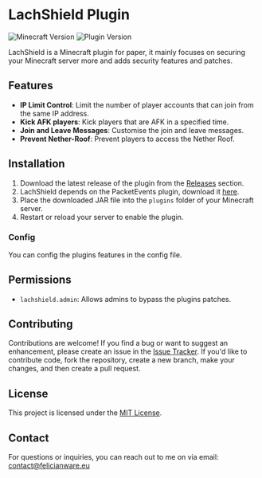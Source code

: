 # LachShield Plugin

![Minecraft Version](https://img.shields.io/badge/Minecraft-1.21.1-brightgreen.svg)
![Plugin Version](https://img.shields.io/badge/Plugin%20Version-1.4.1-blue.svg)

LachShield is a Minecraft plugin for paper, it mainly focuses on securing your Minecraft server more and adds security features and patches.

## Features

- **IP Limit Control**: Limit the number of player accounts that can join from the same IP address.
- **Kick AFK players**: Kick players that are AFK in a specified time.
- **Join and Leave Messages**: Customise the join and leave messages.
- **Prevent Nether-Roof**: Prevent players to access the Nether Roof.

## Installation

1. Download the latest release of the plugin from the [Releases](https://github.com/LachCrafter/LachShield/releases) section.
2. LachShield depends on the PacketEvents plugin, download it [here](https://modrinth.com/plugin/packetevents/versions).
3. Place the downloaded JAR file into the `plugins` folder of your Minecraft server.
4. Restart or reload your server to enable the plugin.

### Config

You can config the plugins features in the config file.

## Permissions

- `lachshield.admin`: Allows admins to bypass the plugins patches.

## Contributing

Contributions are welcome! If you find a bug or want to suggest an enhancement, please create an issue in the [Issue Tracker](https://github.com/LachCrafter/LachShield/issues). If you'd like to contribute code, fork the repository, create a new branch, make your changes, and then create a pull request.

## License

This project is licensed under the [MIT License](https://github.com/LachCrafter/LachShield/blob/master/LICENSE).

## Contact

For questions or inquiries, you can reach out to me on via email: [contact@felicianware.eu](mailto:contact@felicianware.eu)
